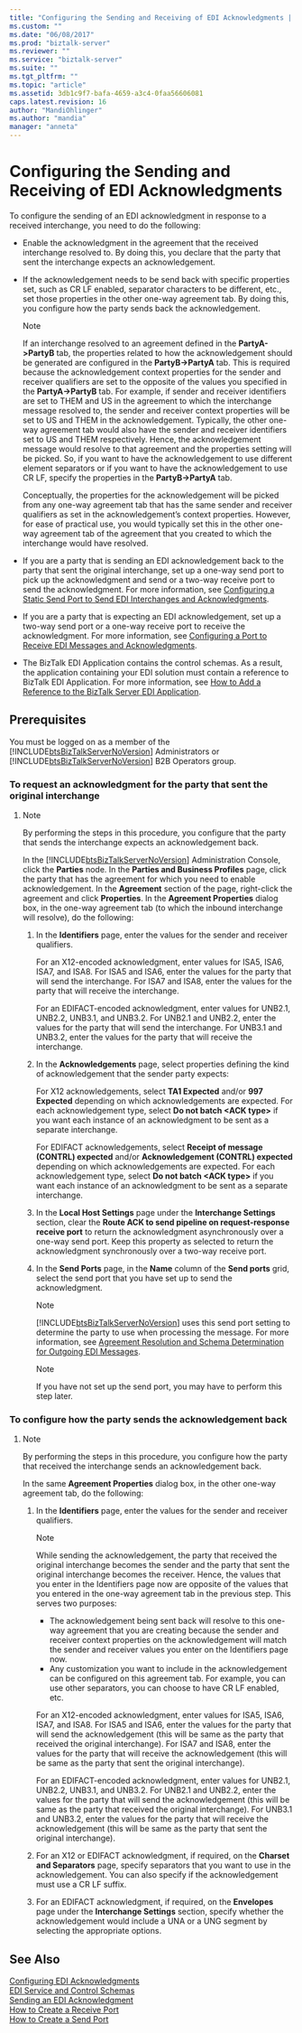 ```yaml
---
title: "Configuring the Sending and Receiving of EDI Acknowledgments | Microsoft Docs"
ms.custom: ""
ms.date: "06/08/2017"
ms.prod: "biztalk-server"
ms.reviewer: ""
ms.service: "biztalk-server"
ms.suite: ""
ms.tgt_pltfrm: ""
ms.topic: "article"
ms.assetid: 3db1c9f7-bafa-4659-a3c4-0faa56606081
caps.latest.revision: 16
author: "MandiOhlinger"
ms.author: "mandia"
manager: "anneta"
---
```

# Configuring the Sending and Receiving of EDI Acknowledgments
To configure the sending of an EDI acknowledgment in response to a received interchange, you need to do the following:  
  
-   Enable the acknowledgment in the agreement that the received interchange resolved to. By doing this, you declare that the party that sent the interchange expects an acknowledgement.  
  
-   If the acknowledgement needs to be send back with specific properties set, such as CR LF enabled, separator characters to be different, etc., set those properties in the other one-way agreement tab. By doing this, you configure how the party sends back the acknowledgement.  
  
    > [!NOTE]
    >  If an interchange resolved to an agreement defined in the **PartyA->PartyB** tab, the properties related to how the acknowledgement should be generated are configured in the **PartyB->PartyA** tab. This is required because the acknowledgement context properties for the sender and receiver qualifiers are set to the opposite of the values you specified in the **PartyA->PartyB** tab. For example, if sender and receiver identifiers are set to THEM and US in the agreement to which the interchange message resolved to, the sender and receiver context properties will be set to US and THEM in the acknowledgement. Typically, the other one-way agreement tab would also have the sender and receiver identifiers set to US and THEM respectively. Hence, the acknowledgement message would resolve to that agreement and the properties setting will be picked. So, if you want to have the acknowledgement to use different element separators or if you want to have the acknowledgement to use CR LF, specify the properties in the **PartyB->PartyA** tab.  
  
     Conceptually, the properties for the acknowledgement will be picked from any one-way agreement tab that has the same sender and receiver qualifiers as set in the acknowledgement’s context properties. However, for ease of practical use, you would typically set this in the other one-way agreement tab of the agreement that you created to which the interchange would have resolved.  
  
-   If you are a party that is sending an EDI acknowledgement back to the party that sent the original interchange, set up a one-way send port to pick up the acknowledgment and send or a two-way receive port to send the acknowledgment. For more information, see [Configuring a Static Send Port to Send EDI Interchanges and Acknowledgments](../core/configuring-a-static-send-port-to-send-edi-interchanges-and-acknowledgments.md).  
  
-   If you are a party that is expecting an EDI acknowledgement, set up a two-way send port or a one-way receive port to receive the acknowledgment. For more information, see [Configuring a Port to Receive EDI Messages and Acknowledgments](../core/configuring-a-port-to-receive-edi-messages-and-acknowledgments.md).  
  
-   The BizTalk EDI Application contains the control schemas. As a result, the application containing your EDI solution must contain a reference to BizTalk EDI Application. For more information, see [How to Add a Reference to the BizTalk Server EDI Application](http://msdn.microsoft.com/library/7af066fb-372f-4709-b566-c8d6b4a9d782).  
  
## Prerequisites  
 You must be logged on as a member of the [!INCLUDE[btsBizTalkServerNoVersion](../includes/btsbiztalkservernoversion-md.md)] Administrators or [!INCLUDE[btsBizTalkServerNoVersion](../includes/btsbiztalkservernoversion-md.md)] B2B Operators group.  
  
### To request an acknowledgment for the party that sent the original interchange  
  
1.  > [!NOTE]
    >  By performing the steps in this procedure, you configure that the party that sends the interchange expects an acknowledgement back.  
  
     In the [!INCLUDE[btsBizTalkServerNoVersion](../includes/btsbiztalkservernoversion-md.md)] Administration Console, click the **Parties** node. In the **Parties and Business Profiles** page, click the party that has the agreement for which you need to enable acknowledgement. In the **Agreement** section of the page, right-click the agreement and click **Properties**. In the **Agreement Properties** dialog box, in the one-way agreement tab (to which the inbound interchange will resolve), do the following:  
  
    1.  In the **Identifiers** page, enter the values for the sender and receiver qualifiers.  
  
         For an X12-encoded acknowledgment, enter values for ISA5, ISA6, ISA7, and ISA8. For ISA5 and ISA6, enter the values for the party that will send the interchange. For ISA7 and ISA8, enter the values for the party that will receive the interchange.  
  
         For an EDIFACT-encoded acknowledgment, enter values for UNB2.1, UNB2.2, UNB3.1, and UNB3.2. For UNB2.1 and UNB2.2, enter the values for the party that will send the interchange. For UNB3.1 and UNB3.2, enter the values for the party that will receive the interchange.  
  
    2.  In the **Acknowledgements** page, select properties defining the kind of acknowledgement that the sender party expects:  
  
         For X12 acknowledgements, select **TA1 Expected** and/or **997 Expected** depending on which acknowledgements are expected. For each acknowledgement type, select **Do not batch \<ACK type>** if you want each instance of an acknowledgment to be sent as a separate interchange.  
  
         For EDIFACT acknowledgements, select **Receipt of message (CONTRL) expected** and/or **Acknowledgement (CONTRL) expected** depending on which acknowledgements are expected. For each acknowledgement type, select **Do not batch \<ACK type>** if you want each instance of an acknowledgment to be sent as a separate interchange.  
  
    3.  In the **Local Host Settings** page under the **Interchange Settings** section, clear the **Route ACK to send pipeline on request-response receive port** to return the acknowledgment asynchronously over a one-way send port. Keep this property as selected to return the acknowledgment synchronously over a two-way receive port.  
  
    4.  In the **Send Ports** page, in the **Name** column of the **Send ports** grid, select the send port that you have set up to send the acknowledgment.  
  
        > [!NOTE]
        >  [!INCLUDE[btsBizTalkServerNoVersion](../includes/btsbiztalkservernoversion-md.md)] uses this send port setting to determine the party to use when processing the message. For more information, see [Agreement Resolution and Schema Determination for Outgoing EDI Messages](../core/agreement-resolution-and-schema-determination-for-outgoing-edi-messages.md).  
  
        > [!NOTE]
        >  If you have not set up the send port, you may have to perform this step later.  
  
### To configure how the party sends the acknowledgement back  
  
1.  > [!NOTE]
    >  By performing the steps in this procedure, you configure how the party that received the interchange sends an acknowledgement back.  
  
     In the same **Agreement Properties** dialog box, in the other one-way agreement tab, do the following:  
  
    1.  In the **Identifiers** page, enter the values for the sender and receiver qualifiers.  
  
        > [!NOTE]
        >  While sending the acknowledgement, the party that received the original interchange becomes the sender and the party that sent the original interchange becomes the receiver. Hence, the values that you enter in the Identifiers page now are opposite of the values that you entered in the one-way agreement tab in the previous step. This serves two purposes:  
        >   
        >  -   The acknowledgement being sent back will resolve to this one-way agreement that you are creating because the sender and receiver context properties on the acknowledgement will match the sender and receiver values you enter on the Identifiers page now.  
        > -   Any customization you want to include in the acknowledgement can be configured on this agreement tab. For example, you can use other separators, you can choose to have CR LF enabled, etc.  
  
         For an X12-encoded acknowledgment, enter values for ISA5, ISA6, ISA7, and ISA8. For ISA5 and ISA6, enter the values for the party that will send the acknowledgement (this will be same as the party that received the original interchange). For ISA7 and ISA8, enter the values for the party that will receive the acknowledgement (this will be same as the party that sent the original interchange).  
  
         For an EDIFACT-encoded acknowledgment, enter values for UNB2.1, UNB2.2, UNB3.1, and UNB3.2. For UNB2.1 and UNB2.2, enter the values for the party that will send the acknowledgement (this will be same as the party that received the original interchange). For UNB3.1 and UNB3.2, enter the values for the party that will receive the acknowledgement (this will be same as the party that sent the original interchange).  
  
    2.  For an X12 or EDIFACT acknowledgment, if required, on the **Charset and Separators** page, specify separators that you want to use in the acknowledgement. You can also specify if the acknowledgement must use a CR LF suffix.  
  
    3.  For an EDIFACT acknowledgment, if required, on the **Envelopes** page under the **Interchange Settings** section, specify whether the acknowledgement would include a UNA or a UNG segment by selecting the appropriate options.  
  
## See Also  
 [Configuring EDI Acknowledgments](../core/configuring-edi-acknowledgments.md)   
 [EDI Service and Control Schemas](../core/edi-service-and-control-schemas.md)   
 [Sending an EDI Acknowledgment](../core/sending-an-edi-acknowledgment.md)   
 [How to Create a Receive Port](../core/how-to-create-a-receive-port.md)   
 [How to Create a Send Port](../core/how-to-create-a-send-port2.md)